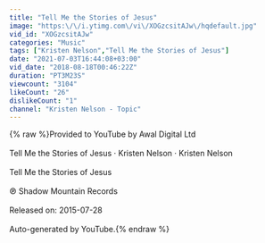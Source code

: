 ```yaml
---
title: "Tell Me the Stories of Jesus"
image: "https:\/\/i.ytimg.com\/vi\/XOGzcsitAJw\/hqdefault.jpg"
vid_id: "XOGzcsitAJw"
categories: "Music"
tags: ["Kristen Nelson","Tell Me the Stories of Jesus"]
date: "2021-07-03T16:44:08+03:00"
vid_date: "2018-08-18T00:46:22Z"
duration: "PT3M23S"
viewcount: "3104"
likeCount: "26"
dislikeCount: "1"
channel: "Kristen Nelson - Topic"
---
```

{% raw %}Provided to YouTube by Awal Digital Ltd<br /><br />Tell Me the Stories of Jesus · Kristen Nelson · Kristen Nelson<br /><br />Tell Me the Stories of Jesus<br /><br />℗ Shadow Mountain Records<br /><br />Released on: 2015-07-28<br /><br />Auto-generated by YouTube.{% endraw %}
